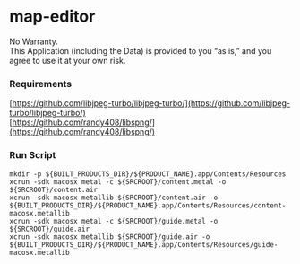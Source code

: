 # map-editor

No Warranty.    
This Application (including the Data) is provided to you “as is,” and you agree to use it at your own risk.

### Requirements

[https://github.com/libjpeg-turbo/libjpeg-turbo/](https://github.com/libjpeg-turbo/libjpeg-turbo/)    
[https://github.com/randy408/libspng/](https://github.com/randy408/libspng/)

### Run Script

```
mkdir -p ${BUILT_PRODUCTS_DIR}/${PRODUCT_NAME}.app/Contents/Resources
xcrun -sdk macosx metal -c ${SRCROOT}/content.metal -o ${SRCROOT}/content.air
xcrun -sdk macosx metallib ${SRCROOT}/content.air -o ${BUILT_PRODUCTS_DIR}/${PRODUCT_NAME}.app/Contents/Resources/content-macosx.metallib
xcrun -sdk macosx metal -c ${SRCROOT}/guide.metal -o ${SRCROOT}/guide.air
xcrun -sdk macosx metallib ${SRCROOT}/guide.air -o ${BUILT_PRODUCTS_DIR}/${PRODUCT_NAME}.app/Contents/Resources/guide-macosx.metallib
```
